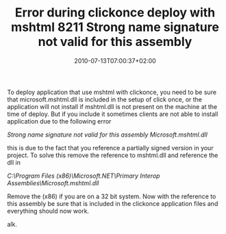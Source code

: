 ﻿---
title: "Error during clickonce deploy with mshtml 8211 Strong name signature not valid for this assembly"
description: ""
date: 2010-07-13T07:00:37+02:00
draft: false
tags: [Net]
categories: [NET framework]
---
To deploy application that use mshtml with clickonce, you need to be sure that microsoft.mshtml.dll is included in the setup of click once, or the application will not install if mshtml.dll is not present on the machine at the time of deploy. But if you include it sometimes clients are not able to install application due to the following error

*Strong name signature not valid for this assembly Microsoft.mshtml.dll*

this is due to the fact that you reference a partially signed version in your project. To solve this remove the reference to mshtml.dll and reference the dll in

*C:\Program Files (x86)\Microsoft.NET\Primary Interop Assemblies\Microsoft.mshtml.dll*

Remove the (x86) if you are on a 32 bit system. Now with the reference to this assembly be sure that is included in the clickonce application files and everything should now work.

alk.
